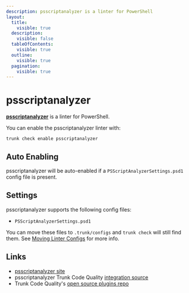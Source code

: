 ```yaml
---
description: psscriptanalyzer is a linter for PowerShell
layout:
  title:
    visible: true
  description:
    visible: false
  tableOfContents:
    visible: true
  outline:
    visible: true
  pagination:
    visible: true
---
```


# psscriptanalyzer

[**psscriptanalyzer**](https://github.com/PowerShell/PSScriptAnalyzer) is a linter for PowerShell.

You can enable the psscriptanalyzer linter with:

```shell
trunk check enable psscriptanalyzer
```

## Auto Enabling

psscriptanalyzer will be auto-enabled if a `PSScriptAnalyzerSettings.psd1` config file is present.

## Settings

psscriptanalyzer supports the following config files:

* `PSScriptAnalyzerSettings.psd1`

You can move these files to `.trunk/configs` and `trunk check` will still find them. See [Moving Linter Configs](broken-reference) for more info.

## Links

* [psscriptanalyzer site](https://github.com/PowerShell/PSScriptAnalyzer)
* psscriptanalyzer Trunk Code Quality [integration source](https://github.com/trunk-io/plugins/tree/main/linters/psscriptanalyzer)
* Trunk Code Quality's [open source plugins repo](https://github.com/trunk-io/plugins/tree/main)
